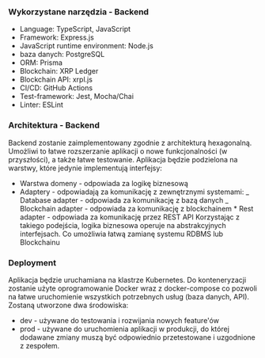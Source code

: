 ### Wykorzystane narzędzia - Backend

- Language: TypeScript, JavaScript
- Framework: Express.js
- JavaScript runtime environment: Node.js
- baza danych: PostgreSQL
- ORM: Prisma
- Blockchain: XRP Ledger
- Blockchain API: xrpl.js
- CI/CD: GitHub Actions
- Test-framework: Jest, Mocha/Chai
- Linter: ESLint

### Architektura - Backend

Backend zostanie zaimplementowany zgodnie z architekturą hexagonalną.
Umożliwi to łatwe rozszerzanie aplikacji o nowe funkcjonalności (w przyszłości), a także łatwe testowanie.
Aplikacja będzie podzielona na warstwy, które jedynie implementują interfejsy:

- Warstwa domeny - odpowiada za logikę biznesową
- Adaptery - odpowiadają za komunikację z zewnętrznymi systemami:
  _ Database adapter - odpowiada za komunikację z bazą danych
  _ Blockchain adapter - odpowiada za komunikację z blockchainem \* Rest adapter - odpowiada za komunikację przez REST API
  Korzystając z takiego podejścia, logika biznesowa operuje na abstrakcyjnych interfejsach. Co umożliwia łatwą zamianę systemu RDBMS lub Blockchainu

### Deployment

Aplikacja będzie uruchamiana na klastrze Kubernetes. Do konteneryzacji zostanie użyte oprogramowanie Docker wraz z docker-compose co pozwoli na łatwe uruchomienie wszystkich potrzebnych usług (baza danych, API). Zostaną utworzone dwa środowiska:

- dev - używane do testowania i rozwijania nowych feature'ów
- prod - używane do uruchomienia aplikacji w produkcji, do której dodawane zmiany muszą być odpowiednio przetestowane i uzgodnione z zespołem.
